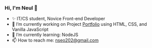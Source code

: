 ### Hi, I'm Neul 👋

- ✨ IT/CS student, Novice Front-end Developer 
- 🔭 I’m currently working on Project [Portfolio](https://neulseo.github.io/portfolio/) using HTML, CSS, and Vanilla JavaScript
- 🌱 I’m currently learning: NodeJS
- 📫 How to reach me: nseo202@gmail.com

